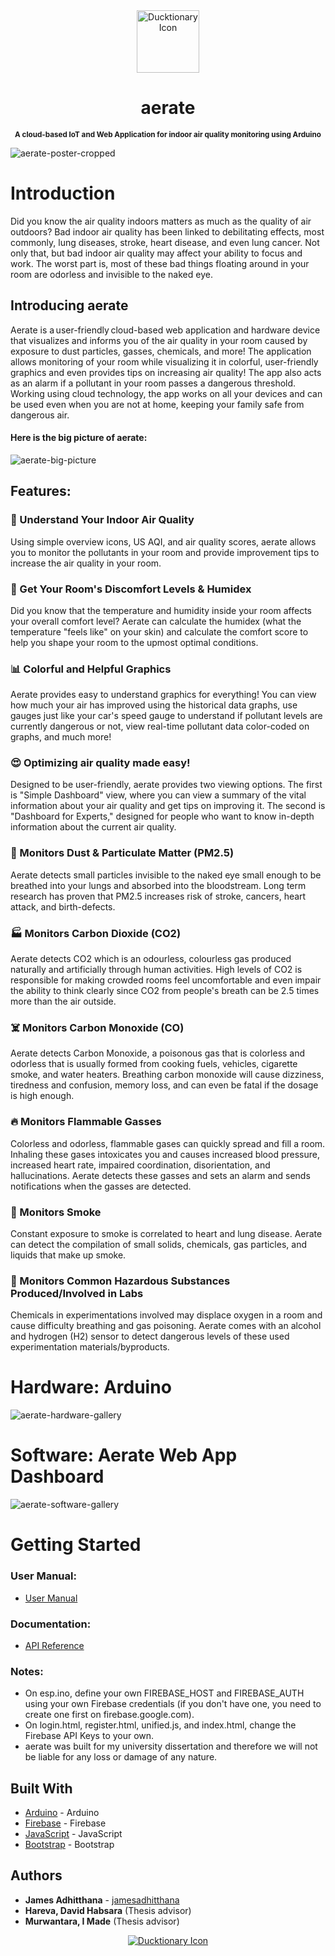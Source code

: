 <div align="center">
<a href="https://aerate.web.app/"><img src="https://raw.githubusercontent.com/jamesadhitthana/aerate/main/Source%20Code%20-%20Web%20App/aerate-a-only-logo.png?token=AINQE252Z5HX6QFZJNXDNQK7RA7OE" alt="Ducktionary Icon" width="100" height="100"></a>
<h1 >aerate</h1>
<p ><sup><b>A cloud-based IoT and Web Application for indoor air quality monitoring using Arduino </b></sup></p>
</div>

![aerate-poster-cropped](https://raw.githubusercontent.com/jamesadhitthana/aerate/main/Documentation/James%20Adhitthana%20-%20aerate%20Poster%20-%20cropped.jpg?token=AINQE23PEVUTNR56DMQ7HBC7RCDJ2)

# Introduction

Did you know the air quality indoors matters as much as the quality of air outdoors? Bad indoor air quality has been linked to debilitating effects, most commonly, lung diseases, stroke, heart disease, and even lung cancer. Not only that, but bad indoor air quality may affect your ability to focus and work. The worst part is, most of these bad things floating around in your room are odorless and invisible to the naked eye.

## Introducing aerate

Aerate is a user-friendly cloud-based web application and hardware device that visualizes and informs you of the air quality in your room caused by exposure to dust particles, gasses, chemicals, and more! The application allows monitoring of your room while visualizing it in colorful, user-friendly graphics and even provides tips on increasing air quality! The app also acts as an alarm if a pollutant in your room passes a dangerous threshold.
Working using cloud technology, the app works on all your devices and can be used even when you are not at home, keeping your family safe from dangerous air. 

#### Here is the big picture of aerate:

![aerate-big-picture](https://raw.githubusercontent.com/jamesadhitthana/aerate/main/Documentation/big%20picture%20-%20aerate%20james%20adhitthana.PNG?token=AINQE27SD77XLLRNLTDN3E27RA6HO)

## Features:

### 🏡 Understand Your Indoor Air Quality

Using simple overview icons, US AQI, and air quality scores, aerate allows you to monitor the pollutants in your room and provide improvement tips to increase the air quality in your room.

### 🧖 Get Your Room's Discomfort Levels & Humidex

Did you know that the temperature and humidity inside your room affects your overall comfort level? Aerate can calculate the humidex (what the temperature "feels like" on your skin) and calculate the comfort score to help you shape your room to the upmost optimal conditions.

### 📊 Colorful and Helpful Graphics

Aerate provides easy to understand graphics for everything! You can view how much your air has improved using the historical data graphs, use gauges just like your car's speed gauge to understand if pollutant levels are currently dangerous or not, view real-time pollutant data color-coded on graphs, and much more!

### 😍 Optimizing air quality made easy!

Designed to be user-friendly, aerate provides two viewing options. The first is "Simple Dashboard" view, where you can view a summary of the vital information about your air quality and get tips on improving it. The second is "Dashboard for Experts," designed for people who want to know in-depth information about the current air quality.

### 🧹 Monitors Dust & Particulate Matter (PM2.5)

Aerate detects small particles invisible to the naked eye small enough to be breathed into your lungs and absorbed into the bloodstream. Long term research has proven that PM2.5 increases risk of stroke, cancers, heart attack, and birth-defects.

### 🏭 Monitors Carbon Dioxide (CO2)

Aerate detects CO2 which is an odourless, colourless gas produced naturally and artificially through human activities. High levels of CO2 is responsible for making crowded rooms feel uncomfortable and even impair the ability to think clearly since CO2 from people's breath can be 2.5 times more than the air outside.

### ☠️ Monitors Carbon Monoxide (CO)

Aerate detects Carbon Monoxide, a poisonous gas that is colorless and odorless that is usually formed from cooking fuels, vehicles, cigarette smoke, and water heaters. Breathing carbon monoxide will cause dizziness, tiredness and confusion, memory loss, and can even be fatal if the dosage is high enough.

### 🔥 Monitors Flammable Gasses

Colorless and odorless, flammable gases can quickly spread and fill a room. Inhaling these gases intoxicates you and causes increased blood pressure, increased heart rate, impaired coordination, disorientation, and hallucinations. Aerate detects these gasses and sets an alarm and sends notifications when the gasses are detected.

### 🚬 Monitors Smoke

Constant exposure to smoke is correlated to heart and lung disease. Aerate can detect the compilation of small solids, chemicals, gas particles, and liquids that make up smoke.

### 🧪 Monitors Common Hazardous Substances Produced/Involved in Labs

Chemicals in experimentations involved may displace oxygen in a room and cause difficulty breathing and gas poisoning. Aerate comes with an alcohol and hydrogen (H2) sensor to detect dangerous levels of these used experimentation materials/byproducts.

# Hardware: Arduino

![aerate-hardware-gallery](https://raw.githubusercontent.com/jamesadhitthana/aerate/main/Documentation/hardware%20aerate%20james%20adhitthana.PNG?token=AINQE25IGVJUBHVKCWLEFX27RCCYG)

# Software: Aerate Web App Dashboard

![aerate-software-gallery](https://raw.githubusercontent.com/jamesadhitthana/aerate/main/Documentation/software%20aerate%20james%20adhitthana.PNG?token=AINQE25IGVJUBHVKCWLEFX27RCCYG)

# Getting Started

### User Manual:

- [User Manual](https://github.com/jamesadhitthana/aerate/raw/main/Documentation/User%20Manual.pdf)

### Documentation:

- [API Reference](https://github.com/jamesadhitthana/aerate/raw/main/Documentation/API%20Reference.pdf)

### Notes:

- On esp.ino, define your own FIREBASE_HOST and FIREBASE_AUTH using your own Firebase credentials (if you don't have one, you need to create one first on firebase.google.com).
- On login.html, register.html, unified.js, and index.html, change the Firebase API Keys to your own.
- aerate was built for my university dissertation and therefore we will not be liable for any loss or damage of any nature.

## Built With

- [Arduino](https://www.arduino.cc/) - Arduino
- [Firebase](https://firebase.google.com/) - Firebase
- [JavaScript](https://www.javascript.com/) - JavaScript
- [Bootstrap](https://getbootstrap.com/) - Bootstrap

## Authors

- **James Adhitthana** - [jamesadhitthana](https://github.com/jamesadhitthana)
- **Hareva, David Habsara** (Thesis advisor)
- **Murwantara, I Made** (Thesis advisor)

<!-- ![screenshot-aerate-end](https://raw.githubusercontent.com/jamesadhitthana/aerate/main/Source%20Code%20-%20Web%20App/aerate-logo-top.png?token=AINQE24KXG7NT7GTSP6AQJK7RA7FW) -->

<div align="center">
<a href="https://aerate.web.app/"><img src="https://raw.githubusercontent.com/jamesadhitthana/aerate/main/Source%20Code%20-%20Web%20App/aerate-logo-top.png?token=AINQE24KXG7NT7GTSP6AQJK7RA7FW" alt="Ducktionary Icon" ></a>

</div>
